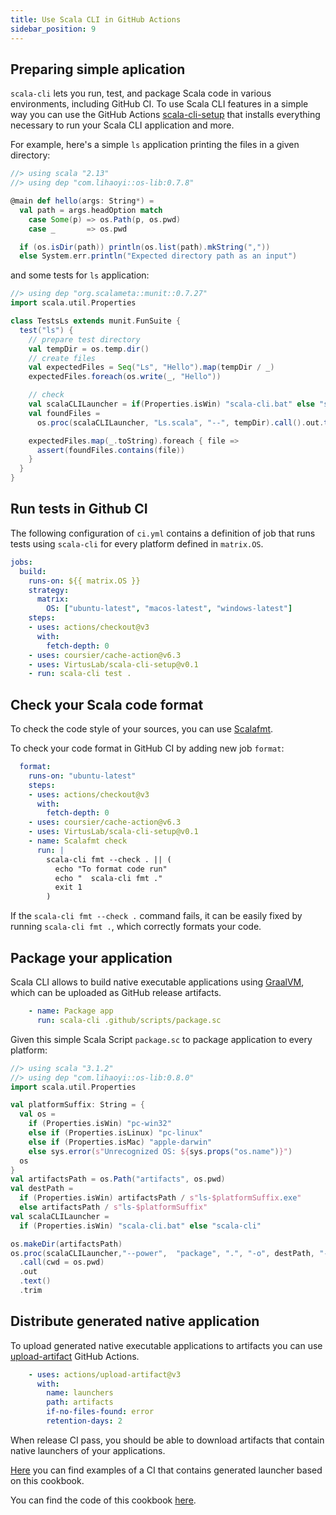 ```yaml
---
title: Use Scala CLI in GitHub Actions
sidebar_position: 9
---
```


## Preparing simple aplication

`scala-cli` lets you run, test, and package Scala code in various environments, including GitHub CI. 
To use Scala CLI features in a simple way you can use the GitHub Actions [scala-cli-setup](https://github.com/VirtusLab/scala-cli-setup) that installs everything necessary to run your Scala CLI application and more.

For example, here's a simple `ls` application printing the files in a given directory:
```scala title=Ls.scala
//> using scala "2.13"
//> using dep "com.lihaoyi::os-lib:0.7.8"

@main def hello(args: String*) =
  val path = args.headOption match
    case Some(p) => os.Path(p, os.pwd)
    case _       => os.pwd

  if (os.isDir(path)) println(os.list(path).mkString(","))
  else System.err.println("Expected directory path as an input")
```

and some tests for `ls` application:

```scala title=TestsLs.test.scala
//> using dep "org.scalameta::munit::0.7.27"
import scala.util.Properties

class TestsLs extends munit.FunSuite {
  test("ls") {
    // prepare test directory
    val tempDir = os.temp.dir()
    // create files
    val expectedFiles = Seq("Ls", "Hello").map(tempDir / _)
    expectedFiles.foreach(os.write(_, "Hello"))

    // check
    val scalaCLILauncher = if(Properties.isWin) "scala-cli.bat" else "scala-cli"
    val foundFiles =
      os.proc(scalaCLILauncher, "Ls.scala", "--", tempDir).call().out.trim()

    expectedFiles.map(_.toString).foreach { file =>
      assert(foundFiles.contains(file))
    }
  }
}

```

## Run tests in Github CI

The following configuration of `ci.yml` contains a definition of job that runs tests using `scala-cli` for every platform defined in `matrix.OS`.

```yaml
jobs:
  build:
    runs-on: ${{ matrix.OS }}
    strategy:
      matrix:
        OS: ["ubuntu-latest", "macos-latest", "windows-latest"]
    steps:
    - uses: actions/checkout@v3
      with:
        fetch-depth: 0
    - uses: coursier/cache-action@v6.3
    - uses: VirtusLab/scala-cli-setup@v0.1
    - run: scala-cli test .
```

## Check your Scala code format

To check the code style of your sources, you can use [Scalafmt](https://scalameta.org/scalafmt/). 


To check your code format in GitHub CI by adding new job `format`:
```yaml
  format:
    runs-on: "ubuntu-latest"
    steps:
    - uses: actions/checkout@v3
      with:
        fetch-depth: 0
    - uses: coursier/cache-action@v6.3
    - uses: VirtusLab/scala-cli-setup@v0.1
    - name: Scalafmt check
      run: |
        scala-cli fmt --check . || (
          echo "To format code run"
          echo "  scala-cli fmt ."
          exit 1
        )
```

If the `scala-cli fmt --check .` command fails, it can be easily fixed by running `scala-cli fmt .`, which correctly formats your code.

## Package your application

Scala CLI allows to build native executable applications using [GraalVM](https://www.graalvm.org), which can be uploaded as GitHub release artifacts.

```yaml
    - name: Package app
      run: scala-cli .github/scripts/package.sc
```

Given this simple Scala Script `package.sc` to package application to every platform:
```scala title=package.sc
//> using scala "3.1.2"
//> using dep "com.lihaoyi::os-lib:0.8.0"
import scala.util.Properties

val platformSuffix: String = {
  val os =
    if (Properties.isWin) "pc-win32"
    else if (Properties.isLinux) "pc-linux"
    else if (Properties.isMac) "apple-darwin"
    else sys.error(s"Unrecognized OS: ${sys.props("os.name")}")
  os
}
val artifactsPath = os.Path("artifacts", os.pwd)
val destPath =
  if (Properties.isWin) artifactsPath / s"ls-$platformSuffix.exe"
  else artifactsPath / s"ls-$platformSuffix"
val scalaCLILauncher =
  if (Properties.isWin) "scala-cli.bat" else "scala-cli"

os.makeDir(artifactsPath)
os.proc(scalaCLILauncher,"--power",  "package", ".", "-o", destPath, "--native-image")
  .call(cwd = os.pwd)
  .out
  .text()
  .trim
```


## Distribute generated native application

To upload generated native executable applications to artifacts you can use [upload-artifact](https://github.com/actions/upload-artifact) GitHub Actions.

```yaml
    - uses: actions/upload-artifact@v3
      with:
        name: launchers
        path: artifacts
        if-no-files-found: error
        retention-days: 2
```

When release CI pass, you should be able to download artifacts that contain native launchers of your applications.

[Here](https://github.com/lwronski/ls-scala-cli-demo/actions/runs/2376334882) you can find examples of a CI that contains generated launcher based on this cookbook.

You can find the code of this cookbook [here](https://github.com/lwronski/ls-scala-cli-demo).